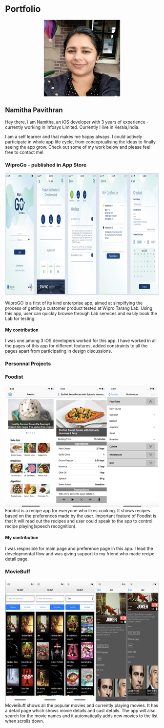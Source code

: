 # Portfolio


<p align="center">
<img src="https://github.com/namithapavithran/Portfolio/blob/master/images/namitha%20photo.jpg" width="250" height="250" />
 </p>

## Namitha Pavithran
Hey there, I am Namitha, an iOS developer with 3 years of experience - currently working in Infosys Limited. Currently I live in Kerala,India.

I am a self learner and that makes me happy always. I could actively participate in whole app life cycle, from conceptualising the ideas to finally seeing the app grow. Check out some of my work below and please feel free to contact me!

### WiproGo - published in App Store

<img src="https://github.com/namithapavithran/Portfolio/blob/master/images/WiproGo-pages.png" height="400" />

WiproGO is a first of its kind enterprise app, aimed at simplifying the process of getting a customer product tested at Wipro Tarang Lab. Using this app, user can quickly browse through Lab services and easily book the Lab for testing.

#### My contribution
I was one among  3 iOS developers worked for this app. I have worked in all the pages of this app for different features, added constraints to all the pages apart from participating in design discussions.

### Personnal Projects

### Foodist
<img src="https://github.com/namithapavithran/Portfolio/blob/master/images/Foodist%20pages.png" height="400" />
Foodist is a recipe app for everyone who likes cooking. It shows recipes based on the preferences made by the user. Important feature of Foodist is that it will read out the recipes and user could speak to the app to control recipe playing(speech recognition).

#### My contribution
I was respnsible for main page and preference page in this app. I lead the developmental flow and was giving support to my friend who made recipe detail page.

### MovieBuff
<img src="https://github.com/namithapavithran/Portfolio/blob/master/images/MovieBuff%20pages.png" height="400" />
MovieBuff shows all the popular movies and currently playing movies. It has a detail page which shows movie details and cast details. The app will also search for the movie names and it automatically adds new movies to the list when scrolls down.
